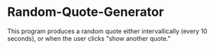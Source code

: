 # Random-Quote-Generator

This program produces a random quote either intervallically (every 10 seconds), or when the user clicks "show another quote."
